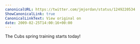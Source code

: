 ```yaml
---
canonicalURL: https://twitter.com/jmjordan/status/1249220534
ShowCanonicalLink: true
CanonicalLinkText: View original on
date: 2009-02-25T14:00:16+00:00
---
```

The Cubs spring training starts today!